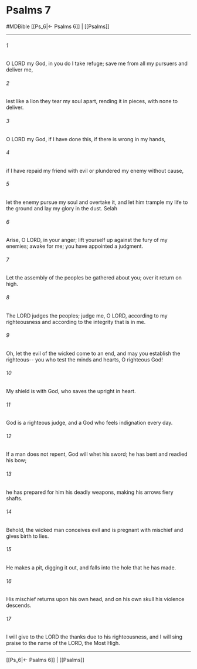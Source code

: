 # Psalms 7
#MDBible
[[Ps_6|← Psalms 6]] | [[Psalms]]

***

###### 1 

O LORD my God, in you do I take refuge; save me from all my pursuers and deliver me, 

###### 2 

lest like a lion they tear my soul apart, rending it in pieces, with none to deliver. 

###### 3 

O LORD my God, if I have done this, if there is wrong in my hands, 

###### 4 

if I have repaid my friend with evil or plundered my enemy without cause, 

###### 5 

let the enemy pursue my soul and overtake it, and let him trample my life to the ground and lay my glory in the dust. Selah 

###### 6 

Arise, O LORD, in your anger; lift yourself up against the fury of my enemies; awake for me; you have appointed a judgment. 

###### 7 

Let the assembly of the peoples be gathered about you; over it return on high. 

###### 8 

The LORD judges the peoples; judge me, O LORD, according to my righteousness and according to the integrity that is in me. 

###### 9 

Oh, let the evil of the wicked come to an end, and may you establish the righteous-- you who test the minds and hearts, O righteous God! 

###### 10 

My shield is with God, who saves the upright in heart. 

###### 11 

God is a righteous judge, and a God who feels indignation every day. 

###### 12 

If a man does not repent, God will whet his sword; he has bent and readied his bow; 

###### 13 

he has prepared for him his deadly weapons, making his arrows fiery shafts. 

###### 14 

Behold, the wicked man conceives evil and is pregnant with mischief and gives birth to lies. 

###### 15 

He makes a pit, digging it out, and falls into the hole that he has made. 

###### 16 

His mischief returns upon his own head, and on his own skull his violence descends. 

###### 17 

I will give to the LORD the thanks due to his righteousness, and I will sing praise to the name of the LORD, the Most High. 

***

[[Ps_6|← Psalms 6]] | [[Psalms]]
